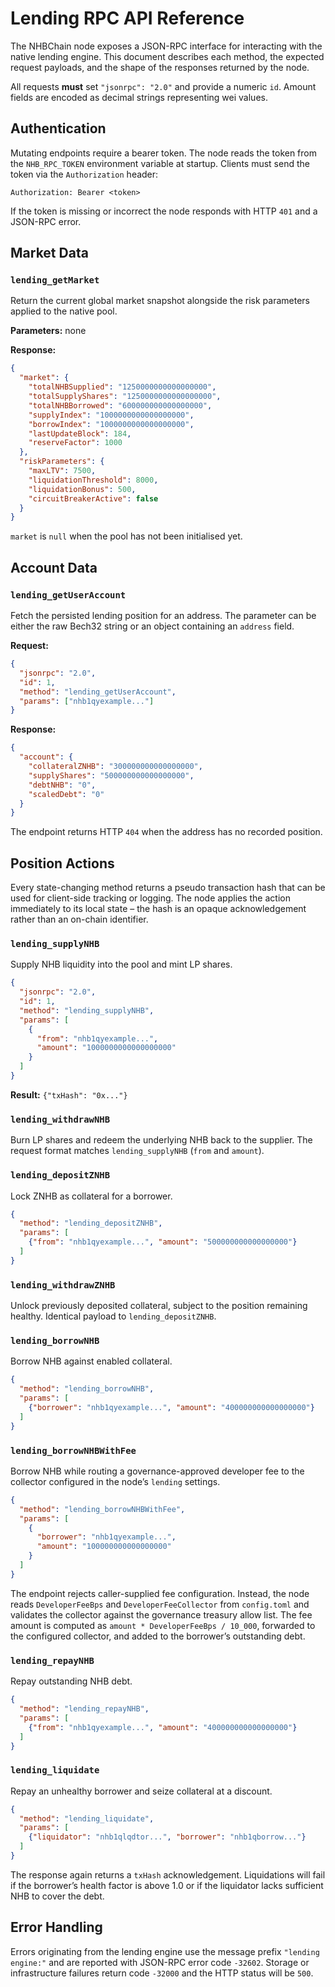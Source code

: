 # Lending RPC API Reference

The NHBChain node exposes a JSON-RPC interface for interacting with the native
lending engine. This document describes each method, the expected request
payloads, and the shape of the responses returned by the node.

All requests **must** set `"jsonrpc": "2.0"` and provide a numeric `id`. Amount
fields are encoded as decimal strings representing wei values.

## Authentication

Mutating endpoints require a bearer token. The node reads the token from the
`NHB_RPC_TOKEN` environment variable at startup. Clients must send the token via
the `Authorization` header:

```
Authorization: Bearer <token>
```

If the token is missing or incorrect the node responds with HTTP `401` and a
JSON-RPC error.

## Market Data

### `lending_getMarket`

Return the current global market snapshot alongside the risk parameters applied
to the native pool.

**Parameters:** none

**Response:**

```json
{
  "market": {
    "totalNHBSupplied": "1250000000000000000",
    "totalSupplyShares": "1250000000000000000",
    "totalNHBBorrowed": "600000000000000000",
    "supplyIndex": "1000000000000000000",
    "borrowIndex": "1000000000000000000",
    "lastUpdateBlock": 184,
    "reserveFactor": 1000
  },
  "riskParameters": {
    "maxLTV": 7500,
    "liquidationThreshold": 8000,
    "liquidationBonus": 500,
    "circuitBreakerActive": false
  }
}
```

`market` is `null` when the pool has not been initialised yet.

## Account Data

### `lending_getUserAccount`

Fetch the persisted lending position for an address. The parameter can be either
the raw Bech32 string or an object containing an `address` field.

**Request:**

```json
{
  "jsonrpc": "2.0",
  "id": 1,
  "method": "lending_getUserAccount",
  "params": ["nhb1qyexample..."]
}
```

**Response:**

```json
{
  "account": {
    "collateralZNHB": "300000000000000000",
    "supplyShares": "500000000000000000",
    "debtNHB": "0",
    "scaledDebt": "0"
  }
}
```

The endpoint returns HTTP `404` when the address has no recorded position.

## Position Actions

Every state-changing method returns a pseudo transaction hash that can be used
for client-side tracking or logging. The node applies the action immediately to
its local state – the hash is an opaque acknowledgement rather than an on-chain
identifier.

### `lending_supplyNHB`

Supply NHB liquidity into the pool and mint LP shares.

```json
{
  "jsonrpc": "2.0",
  "id": 1,
  "method": "lending_supplyNHB",
  "params": [
    {
      "from": "nhb1qyexample...",
      "amount": "1000000000000000000"
    }
  ]
}
```

**Result:** `{"txHash": "0x..."}`

### `lending_withdrawNHB`

Burn LP shares and redeem the underlying NHB back to the supplier. The request
format matches `lending_supplyNHB` (`from` and `amount`).

### `lending_depositZNHB`

Lock ZNHB as collateral for a borrower.

```json
{
  "method": "lending_depositZNHB",
  "params": [
    {"from": "nhb1qyexample...", "amount": "500000000000000000"}
  ]
}
```

### `lending_withdrawZNHB`

Unlock previously deposited collateral, subject to the position remaining
healthy. Identical payload to `lending_depositZNHB`.

### `lending_borrowNHB`

Borrow NHB against enabled collateral.

```json
{
  "method": "lending_borrowNHB",
  "params": [
    {"borrower": "nhb1qyexample...", "amount": "400000000000000000"}
  ]
}
```

### `lending_borrowNHBWithFee`

Borrow NHB while routing a governance-approved developer fee to the collector
configured in the node’s `lending` settings.

```json
{
  "method": "lending_borrowNHBWithFee",
  "params": [
    {
      "borrower": "nhb1qyexample...",
      "amount": "100000000000000000"
    }
  ]
}
```

The endpoint rejects caller-supplied fee configuration. Instead, the node reads
`DeveloperFeeBps` and `DeveloperFeeCollector` from `config.toml` and validates
the collector against the governance treasury allow list. The fee amount is
computed as `amount * DeveloperFeeBps / 10_000`, forwarded to the configured
collector, and added to the borrower’s outstanding debt.

### `lending_repayNHB`

Repay outstanding NHB debt.

```json
{
  "method": "lending_repayNHB",
  "params": [
    {"from": "nhb1qyexample...", "amount": "400000000000000000"}
  ]
}
```

### `lending_liquidate`

Repay an unhealthy borrower and seize collateral at a discount.

```json
{
  "method": "lending_liquidate",
  "params": [
    {"liquidator": "nhb1qlqdtor...", "borrower": "nhb1qborrow..."}
  ]
}
```

The response again returns a `txHash` acknowledgement. Liquidations will fail if
the borrower’s health factor is above 1.0 or if the liquidator lacks sufficient
NHB to cover the debt.

## Error Handling

Errors originating from the lending engine use the message prefix
`"lending engine:"` and are reported with JSON-RPC error code `-32602`. Storage
or infrastructure failures return code `-32000` and the HTTP status will be
`500`.

